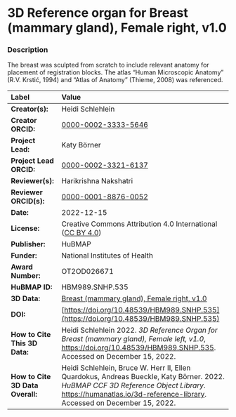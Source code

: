 # 3D Reference organ for Breast (mammary gland), Female right, v1.0

### Description
The breast was sculpted from scratch to include relevant anatomy for placement of registration blocks. The atlas “Human Microscopic Anatomy” (R.V. Krstić, 1994) and “Atlas of Anatomy” (Thieme, 2008) was referenced. 


| Label | Value |
| :------------- |:-------------|
| **Creator(s):** | Heidi Schlehlein |
| **Creator ORCID:** |[0000-0002-3333-5646](https://orcid.org/0000-0002-3333-5646)|
| **Project Lead:** | Katy B&ouml;rner |
| **Project Lead ORCID:** | [0000-0002-3321-6137](https://orcid.org/0000-0002-3321-6137) |
| **Reviewer(s):** | Harikrishna Nakshatri | 
| **Reviewer ORCID(s):** |[0000-0001-8876-0052](https://doi.org/10.5072/0000-0001-8876-0052) |
| **Date:** | 2022-12-15 |
| **License:** | Creative Commons Attribution 4.0 International ([CC BY 4.0](https://creativecommons.org/licenses/by/4.0/)) |
| **Publisher:** | HuBMAP |
| **Funder:** | National Institutes of Health |
| **Award Number:** | OT2OD026671 |
| **HuBMAP ID:** | HBM989.SNHP.535 |
| **3D Data:** | [Breast (mammary gland), Female right, v1.0](https://hubmapconsortium.github.io/ccf-releases/v1.3/models/3d-vh-f-mammary-gland-r.glb) |
| **DOI:** | [https://doi.org/10.48539/HBM989.SNHP.535](https://doi.org/10.48539/HBM989.SNHP.535) |
| **How to Cite This 3D Data:** | Heidi Schlehlein 2022. *3D Reference Organ for Breast (mammary gland), Female left, v1.0*, https://doi.org/10.48539/HBM989.SNHP.535. Accessed on December 15, 2022. |
| **How to Cite 3D Data Overall:** | Heidi Schlehlein, Bruce W. Herr II, Ellen Quardokus, Andreas Bueckle, Katy B&ouml;rner. 2022. *HuBMAP CCF 3D Reference Object Library*. https://humanatlas.io/3d-reference-library. Accessed on December 15, 2022. |
